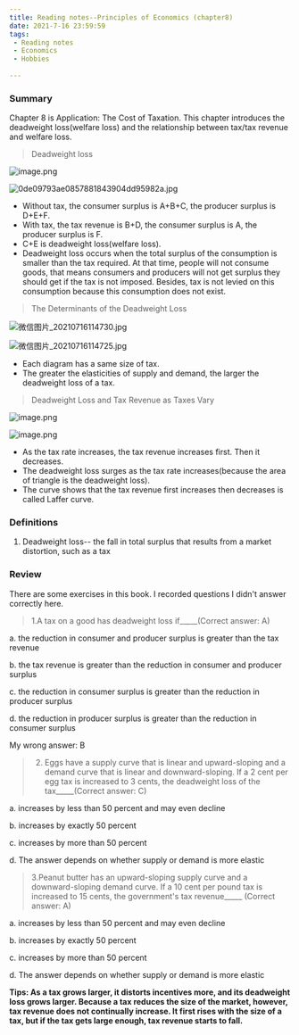 ```yaml
---
title: Reading notes--Principles of Economics (chapter8)
date: 2021-7-16 23:59:59
tags:
 - Reading notes
 - Economics
 - Hobbies
 
---
```


### Summary
Chapter 8 is Application: The Cost of Taxation. This chapter introduces the deadweight loss(welfare loss) and the relationship between tax/tax revenue and welfare loss.

>Deadweight loss

![image.png](https://i.loli.net/2021/07/16/xDaLzuVfEymcN6F.png)

![0de09793ae0857881843904dd95982a.jpg](https://i.loli.net/2021/07/16/tA62rBaS9KZl8OQ.jpg)

* Without tax, the consumer surplus is A+B+C, the producer surplus is D+E+F.
* With tax, the tax revenue is B+D, the consumer surplus is A, the producer surplus is F.
* C+E is deadweight loss(welfare loss).
* Deadweight loss occurs when the total surplus of the consumption is smaller than the tax required. At that time, people will not consume goods, that means consumers and producers will not get surplus they should get if the tax is not imposed. Besides, tax is not levied on this consumption because this consumption does not exist.

>The Determinants of the Deadweight Loss

![微信图片_20210716114730.jpg](https://i.loli.net/2021/07/16/1DNAeYIhKE2JtM6.jpg)

![微信图片_20210716114725.jpg](https://i.loli.net/2021/07/16/jqXpy4OGDYnSbVe.jpg)

* Each diagram has a same size of tax.
* The greater the elasticities of supply and demand, the larger the deadweight loss of a tax.

>Deadweight Loss and Tax Revenue as Taxes Vary

![image.png](https://i.loli.net/2021/07/16/oNrh5X9gHtsV6Om.png)

![image.png](https://i.loli.net/2021/07/16/cF9EY2GzDBg1jhU.png)

* As the tax rate increases, the tax revenue increases first. Then it decreases.
* The deadweight loss surges as the tax rate increases(because the area of triangle is the deadweight loss).
* The curve shows that the tax revenue first increases then decreases is called Laffer curve.

### Definitions

1. Deadweight loss-- the fall in total surplus that results from a market distortion, such as a tax

### Review

There are some exercises in this book. I recorded questions I didn't answer correctly here.

>1.A tax on a good has deadweight loss if_____(Correct answer: A)

a. the reduction in consumer and producer surplus is greater than the tax revenue

b. the tax revenue is greater than the reduction in consumer and producer surplus

c. the reduction in consumer surplus is greater than the reduction in producer surplus

d. the reduction in producer surplus is greater than the reduction in consumer surplus

My wrong answer: B

>2. Eggs have a supply curve that is linear and upward-sloping and a demand curve that is linear and downward-sloping. If a 2 cent per egg tax is increased to 3 cents, the deadweight loss of the tax_____(Correct answer: C)

a. increases by less than 50 percent and may even decline

b. increases by exactly 50 percent

c. increases by more than 50 percent

d. The answer depends on whether supply or demand is more elastic

>3.Peanut butter has an upward-sloping supply curve and a downward-sloping demand curve. If a 10 cent per pound tax is increased to 15 cents, the government's tax revenue_____ (Correct answer: A)

a. increases by less than 50 percent and may even decline

b. increases by exactly 50 percent

c. increases by more than 50 percent

d. The answer depends on whether supply or demand is more elastic

**Tips: As a tax grows larger, it distorts incentives more, and its deadweight loss grows larger. Because a tax reduces the size of the market, however, tax revenue does not continually increase. It first rises with the size of a tax, but if the tax gets large enough, tax revenue starts to fall.**
